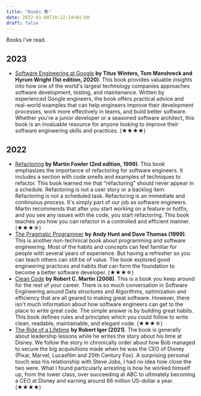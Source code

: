 ```yaml
---
title: "Books 📚"
date: 2022-01-08T10:22:24+01:00
draft: false
---
```


Books i’ve read.
## 2023
* [Software Engineering at Google](https://www.goodreads.com/book/show/48816586) **by Titus Winters, Tom Manshreck and Hyrum Wright (1st edition, 2020)**. This book provides valuable insights into how one of the world's largest technology companies approaches software development, testing, and maintenance. Written by experienced Google engineers, the book offers practical advice and real-world examples that can help engineers improve their development processes, work more effectively in teams, and build better software. Whether you're a junior developer or a seasoned software architect, this book is an invaluable resource for anyone looking to improve their software engineering skills and practices. (★★★★)
## 2022
*   [Refactoring](https://www.goodreads.com/book/show/44936.Refactoring) **by Martin Fowler (2nd edition, 1999)**. This book emphasizes the importance of refactoring for software engineers. It includes a section with code smells and examples of techniques to refactor. This book learned me that “refactoring” should never appear in a schedule. Refactoring is not a user story or a backlog item. Refactoring is not a scheduled task. Refactoring is an immediate and continuous process. It's simply part of our job as software engineers. Martin recommends that after you start working on a feature or hotfix, and you see any issues with the code, you start refactoring. This book teaches you how you can refactor in a controlled and efficient manner. (★★★☆)
*   [The Pragmatic Programmer](https://www.goodreads.com/book/show/4099.The_Pragmatic_Programmer) **by Andy Hunt and Dave Thomas (1999)**. This is another non-technical book about programming and software engineering. Most of the habits and concepts can feel familiar for people with several years of experience. But having a refresher so you can teach others can still be of value. The book explored good engineering practices and habits that can form the foundation to become a better software developer. (★★★☆)
*   [Clean Code](https://www.goodreads.com/book/show/3735293-clean-code) **by Robert C. Martin (2008)**. This is  a book you keep around for the rest of your career. There is so much conversation in Software Engineering around Data structures and Algorithms, optimization and efficiency that are all geared to making great software. However, there isn't much information about how software engineers can get to the place to write great code. The simple answer is by building great habits. This book defines rules and principles which you could follow to write clean, readable, maintainable, and elegant code. (★★★☆)
*   [The Ride of a Lifetime](https://www.goodreads.com/book/show/44525305-the-ride-of-a-lifetime?ac=1&from_search=true&qid=G2vOOwgds8&rank=1) **by Robert Iger (2021)**. The book is generally about leadership lessons while he writes the story about his time at Disney. We follow the story in chronically order about how Bob managed to secure the big acquisitions made when he was the CEO of Disney (Pixar, Marvel, Lucasfilm and 20th Century Fox). A surprising personal touch was his relationship with Steve Jobs, I had no idea how close the two were. What I found particularly arresting is how he worked himself up, from the lower class, over succeeding at ABC to ultimately becoming a CEO at Disney and earning around 66 million US-dollar a year. (★★★★)